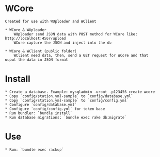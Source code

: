# WCore
	
	Created for use with WUploader and WClient

	* WCore & WUploader
		WUploader send JSON data with POST method for WCore like: http://localhost:4567/upload
		WCore capture the JSON and inject into the db
	
	* WCore & WClient (public folder)
		WClient need data, then, send a GET request for WCore and that ouput the data in JSON format


# Install

	* Create a database. Example: mysqladmin -uroot -p123456 create wcore
	* Copy `config/station.yml-sample` to `config/database.yml`
	* Copy `config/station.yml-sample` to `config/config.yml`
	* Configure `config/database.yml`
	* Configure `config/config.yml` for token base
	* Run bundler: `bundle install`
	* Run database migrations: `bundle exec rake db:migrate`

# Use
	
	* Run: `bundle exec rackup`

